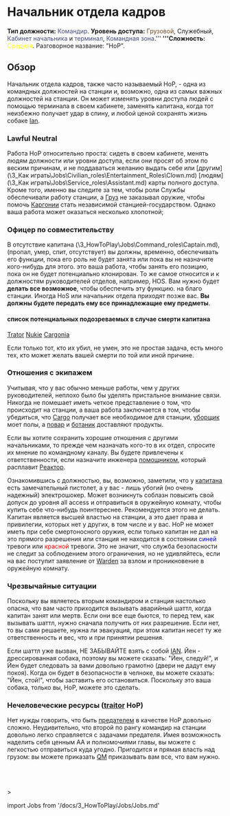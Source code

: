 # Начальник отдела кадров
**Тип должности:** <font color="#45467d">Командир</font>. **Уровень доступа:** <font color="#734823">Грузовой</font>, Служебный, <font color="#45467d">Кабинет начальника</font> и <font color="#45467d">терминал</font>, <font color="#45467d">Командная зона</font>.''' **'''Сложность:** <font color="Yellow">Средняя</font>. Разговорное название: "HoP".

## Обзор


Начальник отдела кадров, также часто называемый HoP, - одна из командных должностей на станции и, возможно, одна из самых важных должностей на станции. Он может изменять уровни доступа людей с помощью терминала в своем кабинете, заменять капитана, когда тот неизбежно получает удар в спину, и любой ценой сохранять жизнь собаке [Ian](\4_Univers\Mobs\Ian.md).
### Lawful Neutral

Работа HoP относительно проста: сидеть в своем кабинете, менять людям должности или уровни доступа, если они просят об этом по веским причинам, и не поддаваться желанию выдать себе или [другим](\3_Как играть\Jobs\Civilian_roles\Entertainment_Roles\Clown.md) [людям](\3_Как играть\Jobs\Service_roles\Assistant.md) карты полного доступа. Кроме того, именно вы следите за тем, чтобы роли Службы обеспечивали работу станции, а [Груз](\3_HowToPlay\Jobs\Cargo_roles\Cargo-Technician.md) не заказывал оружие, чтобы помочь [Каргонии](\3_HowToPlay\Jobs\Antagonist_roles\Cargonia.md) стать независимой станцией-государством. Однако ваша работа может оказаться несколько хлопотной;


### Офицер по совместительству
В отсутствие капитана (\3_HowToPlay\Jobs\Command_roles\Captain.md), (пропал, умер, спит, отсутствует) вы должны, временно, обеспечивать его функции, пока его роль не будет занята или пока вы не назначите кого-нибудь для этого. это ваша работа, чтобы занять его позицию, пока он не будет потенциально клонирован.
То же самое относится и к должностям руководителей отделов, например, HOS.
Вам нужно будет **делать все возможное**, чтобы обеспечить эту функцию. на благо станции.
Иногда HoS или начальник отдела приходят позже вас.
**Вы должны будете передать ему все принадлежащие ему предметы**.


#### список потенциальных подозреваемых в случае смерти капитана
[Trator](\3_HowToPlay\Jobs\Antagonist_roles\Traitor.md) [Nukie](Nuclear%20Operative.md) [Cargonia](\3_HowToPlay\Jobs\Antagonist_roles\Cargonia.md)

Если только тот, кто их убил, не умен, это не простая задача, есть много тех, кто может желать вашей смерти по той или иной причине.

### Отношения с экипажем

Учитывая, что у вас обычно меньше работы, чем у других руководителей, неплохо было бы уделять пристальное внимание связи. Никогда не помешает иметь четкое представление о том, что происходит на станции, а ваша работа заключается в том, чтобы убедиться, что [Cargo](\3_HowToPlay\Jobs\Cargo_roles\Quartermaster.md) получает все необходимое для станции, [уборщик](\3_HowToPlay\Jobs\Service_roles\Janitor.md) моет полы, а [повар](\3_HowToPlay\Jobs\Service_roles\Cook.md) и [ботаник](\3_HowToPlay\Jobs\Service_roles\Botanist.md) доставляют продукты.

Если вы хотите сохранить хорошие отношения с другими начальниками, то прежде чем назначать кого-то в их отдел, спросите их мнение по командному каналу. Вы будете привлечены к ответственности, если назначите инженера [помощником](\3_HowToPlay\Jobs\Service_roles\Assistant.md), который расплавит [Реактор](\3_HowToPlay\Guides\Engineering_guides\Guide-to-the-nuclear-reactor.md).

Ознакомившись с должностью, вы, возможно, заметили, что у [капитана](\3_HowToPlay\Jobs\Command_roles\Captain.md) есть замечательный пистолет, а у вас - лишь убогий (но очень надежный) электрошокер. Может возникнуть соблазн повысить свой допуск до уровня all access и отправиться в оружейную комнату, чтобы купить себе что-нибудь поинтереснее. Рекомендуется этого не делать. Капитан является высшей властью на станции, а это дает права и привилегии, которых нет у других, в том числе и у вас. HoP не может иметь при себе смертоносного оружия, если только капитан не дал на это прямого разрешения или станция не находится в состоянии <font color="blue">синей</font> тревоги или <font color="red">красной</font> тревоги. Это не значит, что служба безопасности не следит за соблюдением этого ограничения, но не удивляйтесь, если на вас поступит заявление от [Warden](\3_HowToPlay\Jobs\Security_roles\Warden.md) за взлом и проникновение в оружейную комнату.


### Чрезвычайные ситуации

Поскольку вы являетесь вторым командиром и станция настолько опасна, что вам часто приходится вызывать аварийный шаттл, когда капитан занят или мертв. Если они все еще бьются, то перед тем, как вызывать шаттл, нужно сначала получить от них разрешение. Если нет, то вы сами решаете, нужна ли эвакуация, при этом капитан несет ту же ответственность и вес, что и при принятии решения.

Если шаттл уже вызван, НЕ ЗАБЫВАЙТЕ взять с собой [IAN](\4_Univers\Mobs\Ian.md). Йен - дрессированная собака, поэтому вы можете сказать: "Йен, следуй!", и Йен будет следовать за вами довольно грамотно (двери не дадут ему покоя). Когда он будет в безопасности в челноке, вы можете сказать: "Йен, стой!", чтобы заставить его остановиться. Поскольку это ваша собака, только вы, HoP, можете это сделать.

### Нечеловеческие ресурсы ([traitor](\3_HowToPlay\Jobs\Antagonist_roles\Traitor.md) HoP)

Нет нужды говорить, что быть [предателем](\3_HowToPlay\Jobs\Antagonist_roles\Traitor.md) в качестве HoP довольно сложно. Неудивительно, что второй по рангу командир на станции довольно легко справляется с задачами предателя. Имея возможность наделить себя ценным AA и полномочиями главы, вы можете с легкостью отправиться куда угодно. Пригодится и прямая власть над грузом: вы можете приказать [QM](\3_HowToPlay\Jobs\Cargo_roles\Quartermaster.md) приказывать вам все, что вам нужно.

  <br/>
<br/>
<br/>>

import Jobs from '/docs/3_HowToPlay/Jobs/Jobs.md'

<Jobs />

